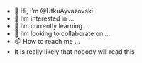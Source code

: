 - 👋 Hi, I’m @UtkuAyvazovski
- 👀 I’m interested in ...
- 🌱 I’m currently learning ...
- 💞️ I’m looking to collaborate on ...
- 📫 How to reach me ...
- It is really likely that nobody will read this
<!---
UtkuAyvazovski/UtkuAyvazovski is a ✨ special ✨ repository because its `README.md` (this file) appears on your GitHub profile.
You can click the Preview link to take a look at your changes.
--->
